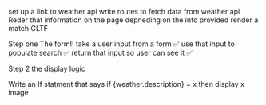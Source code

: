 set up a link to weather api
write routes to fetch data from weather api
Reder that information on the page
depneding on the info provided render a match GLTF

 Step one 
 The form!!
    take a user input from a form ✅
    use that input to populate search ✅
    return that input so user can see it ✅

Step 2 
the display logic

Write an If statment that says if {weather.description} = x then display x image
